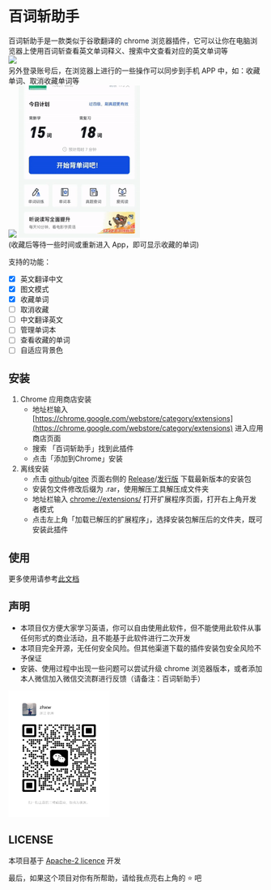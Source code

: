 # 百词斩助手

百词斩助手是一款类似于谷歌翻译的 chrome 浏览器插件，它可以让你在电脑浏览器上使用百词斩查看英文单词释义、搜索中文查看对应的英文单词等  
<img src="./imgs/translate.gif" style="width:400px; ">  
另外登录账号后，在浏览器上进行的一些操作可以同步到手机 APP 中，如：收藏单词、取消收藏单词等  
<img src="./imgs/collect-word.gif" style="width:400px;">
<img src="./imgs/look-word.gif" style="height:300px;">  
(收藏后等待一些时间或重新进入 App，即可显示收藏的单词)

支持的功能：
- [x] 英文翻译中文
- [x] 图文模式
- [x] 收藏单词
- [ ] 取消收藏
- [ ] 中文翻译英文
- [ ] 管理单词本
- [ ] 查看收藏的单词
- [ ] 自适应背景色

## 安装
1. Chrome 应用商店安装  
   - 地址栏输入 [https://chrome.google.com/webstore/category/extensions](https://chrome.google.com/webstore/category/extensions) 进入应用商店页面
   - 搜索 「百词斩助手」找到此插件
   - 点击「添加到Chrome」安装
2. 离线安装
   - 点击 [github](https://github.com/marmot-z/baicizhan-helper)/[gitee](https://gitee.com/mamotz/baicizhan-helper) 页面右侧的 [Release](https://github.com/marmot-z/baicizhan-helper/releases)/[发行版](https://gitee.com/mamotz/baicizhan-helper/releases) 下载最新版本的安装包   
   - 安装包文件修改后缀为 .rar，使用解压工具解压成文件夹
   - 地址栏输入 [chrome://extensions/](chrome://extensions/) 打开扩展程序页面，打开右上角开发者模式
   - 点击左上角「加载已解压的扩展程序」，选择安装包解压后的文件夹，既可安装此插件

## 使用
更多使用请参考[此文档](./usage.md)

## 声明
- 本项目仅方便大家学习英语，你可以自由使用此软件，但不能使用此软件从事任何形式的商业活动，且不能基于此软件进行二次开发
- 本项目完全开源，无任何安全风险。但其他渠道下载的插件安装包安全风险不予保证
- 安装、使用过程中出现一些问题可以尝试升级 chrome 浏览器版本，或者添加本人微信加入微信交流群进行反馈（请备注：百词斩助手）
<img style="width: 200px; height: 250px" src="./imgs/wechat-qr.png">

## LICENSE
本项目基于 [Apache-2 licence](https://www.apache.org/licenses/LICENSE-2.0) 开发


最后，如果这个项目对你有所帮助，请给我点亮右上角的 :star: 吧